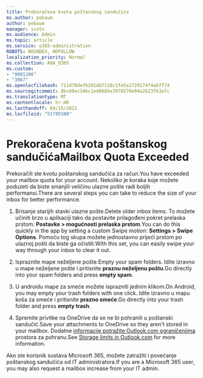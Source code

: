 ```yaml
---
title: Prekoračena kvota poštanskog sandučića
ms.author: pebaum
author: pebaum
manager: scotv
ms.audience: Admin
ms.topic: article
ms.service: o365-administration
ROBOTS: NOINDEX, NOFOLLOW
localization_priority: Normal
ms.collection: Adm_O365
ms.custom:
- "9001106"
- "3067"
ms.openlocfilehash: 711d70def6281d67118c1fe5a1729174f4a6ff74
ms.sourcegitcommit: 8bc60ec34bc1e40685e3976576e04a2623f63a7c
ms.translationtype: MT
ms.contentlocale: hr-HR
ms.lasthandoff: 04/15/2021
ms.locfileid: "51795580"
---
```

# <a name="mailbox-quota-exceeded"></a><span data-ttu-id="61791-102">Prekoračena kvota poštanskog sandučića</span><span class="sxs-lookup"><span data-stu-id="61791-102">Mailbox Quota Exceeded</span></span>

<span data-ttu-id="61791-103">Prekoračili ste kvotu poštanskog sandučića za račun.</span><span class="sxs-lookup"><span data-stu-id="61791-103">You have exceeded your mailbox quota for your account.</span></span> <span data-ttu-id="61791-104">Nekoliko je koraka koje možete poduzeti da biste smanjili veličinu ulazne pošte radi boljih performansi.</span><span class="sxs-lookup"><span data-stu-id="61791-104">There are several steps you can take to reduce the size of your inbox for better performance.</span></span>

1. <span data-ttu-id="61791-105">Brisanje starijih stavki ulazne pošte.</span><span class="sxs-lookup"><span data-stu-id="61791-105">Delete older inbox items.</span></span> <span data-ttu-id="61791-106">To možete učiniti brzo u aplikaciji tako da postavite prilagođeni pokret prelaska prstom: **Postavke > mogućnosti prelaska prstom**.</span><span class="sxs-lookup"><span data-stu-id="61791-106">You can do this quickly in the app by setting a custom Swipe motion: **Settings > Swipe Options**.</span></span> <span data-ttu-id="61791-107">Pomoću tog skupa možete jednostavno prijeći prstom po ulaznoj pošti da biste ga očistili.</span><span class="sxs-lookup"><span data-stu-id="61791-107">With this set, you can easily swipe your way through your inbox to clear it out.</span></span>

2. <span data-ttu-id="61791-108">Ispraznite mape neželjene pošte.</span><span class="sxs-lookup"><span data-stu-id="61791-108">Empty your spam folders.</span></span> <span data-ttu-id="61791-109">Idite izravno u mape neželjene pošte i pritisnite **praznu neželjenu poštu**.</span><span class="sxs-lookup"><span data-stu-id="61791-109">Go directly into your spam folders and press **empty spam**.</span></span>

3. <span data-ttu-id="61791-110">U androidu mape za smeće možete isprazniti jednim klikom.</span><span class="sxs-lookup"><span data-stu-id="61791-110">On Android, you may empty your trash folders with one click.</span></span> <span data-ttu-id="61791-111">Idite izravno u mapu koša za smeće i pritisnite **prazno smeće**.</span><span class="sxs-lookup"><span data-stu-id="61791-111">Go directly into your trash folder and press **empty trash**.</span></span> 

4. <span data-ttu-id="61791-112">Spremite privitke na OneDrive da se ne bi pohranili u poštanski sandučić.</span><span class="sxs-lookup"><span data-stu-id="61791-112">Save your attachments to OneDrive so they aren't stored in your mailbox.</span></span> <span data-ttu-id="61791-113">Dodatne [informacije potražite Outlook.com ograničenjima](https://support.office.com/article/storage-limits-in-outlook-com-7ac99134-69e5-4619-ac0b-2d313bba5e9e) prostora za pohranu.</span><span class="sxs-lookup"><span data-stu-id="61791-113">See [Storage limits in Outlook.com](https://support.office.com/article/storage-limits-in-outlook-com-7ac99134-69e5-4619-ac0b-2d313bba5e9e) for more information.</span></span> 

<span data-ttu-id="61791-114">Ako ste korisnik sustava Microsoft 365, možete zatražiti i povećanje poštanskog sandučića od IT administratora.</span><span class="sxs-lookup"><span data-stu-id="61791-114">If you are a Microsoft 365 user, you may also request a mailbox increase from your IT admin.</span></span>